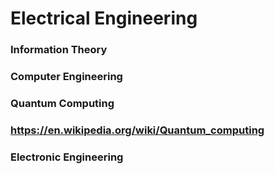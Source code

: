 # Electrical Engineering

### Information Theory

### Computer Engineering

### Quantum Computing
### https://en.wikipedia.org/wiki/Quantum_computing
### Electronic Engineering

